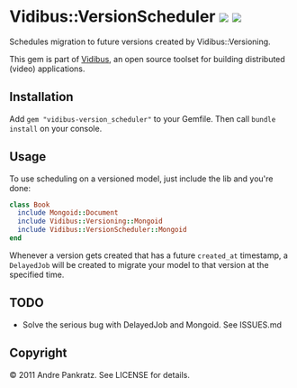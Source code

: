 # Vidibus::VersionScheduler [![](http://travis-ci.org/vidibus/vidibus-version_scheduler.png)](http://travis-ci.org/vidibus/vidibus-version_scheduler) [![](http://stillmaintained.com/vidibus/vidibus-version_scheduler.png)](http://stillmaintained.com/vidibus/vidibus-version_scheduler)

Schedules migration to future versions created by Vidibus::Versioning.

This gem is part of [Vidibus](http://vidibus.org), an open source toolset for building distributed (video) applications.


## Installation

Add `gem "vidibus-version_scheduler"` to your Gemfile. Then call `bundle install` on your console.


## Usage

To use scheduling on a versioned model, just include the lib and you're done:

```ruby
class Book
  include Mongoid::Document
  include Vidibus::Versioning::Mongoid
  include Vidibus::VersionScheduler::Mongoid
end
```

Whenever a version gets created that has a future `created_at` timestamp, a `DelayedJob` will be created to
migrate your model to that version at the specified time.


## TODO

* Solve the serious bug with DelayedJob and Mongoid. See ISSUES.md


## Copyright

&copy; 2011 Andre Pankratz. See LICENSE for details.
